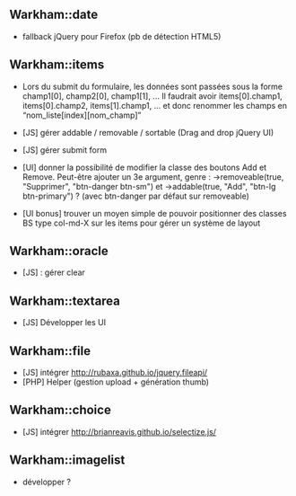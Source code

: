 ## Warkham::date

- fallback jQuery pour Firefox (pb de détection HTML5)

## Warkham::items

- Lors du submit du formulaire, les données sont passées sous la forme champ1[0], champ2[0], champ1[1], ... Il faudrait avoir items[0].champ1, items[0].champ2, items[1].champ1, ... et donc renommer les champs en “nom_liste[index][nom_champ]”

- [JS] gérer addable / removable / sortable (Drag and drop jQuery UI)

- [JS] gérer submit form

- [UI] donner la possibilité de modifier la classe des boutons Add et Remove. Peut-être ajouter un 3e argument, genre : ->removeable(true, "Supprimer", "btn-danger btn-sm") et ->addable(true, "Add", "btn-lg btn-primary") ? (avec btn-danger par défaut sur removeable)

- [UI bonus] trouver un moyen simple de pouvoir positionner des classes BS type col-md-X sur les items pour gérer un système de layout

## Warkham::oracle

- [JS] : gérer clear

## Warkham::textarea

- [JS] Développer les UI

## Warkham::file

- [JS] intégrer http://rubaxa.github.io/jquery.fileapi/
- [PHP] Helper (gestion upload + génération thumb)

## Warkham::choice

- [JS] intégrer http://brianreavis.github.io/selectize.js/

## Warkham::imagelist

- développer ?